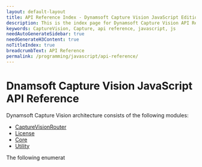 ```yaml
---
layout: default-layout
title: API Reference Index - Dynamsoft Capture Vision JavaScript Edition
description: This is the index page for Dynamsoft Capture Vision API Reference
keywords: CaptureVision, Capture, api reference, javascript, js
needAutoGenerateSidebar: true
needGenerateH3Content: true
noTitleIndex: true
breadcrumbText: API Reference
permalink: /programming/javascript/api-reference/
---
```


# Dnamsoft Capture Vision JavaScript API Reference

Dynamsoft Capture Vision architecture consists of the following modules:

* [CaptureVisionRouter](capture-vision-router/capture-vision-router-module.md)
* [License](license/license-module.md)
* [Core](core/core.md)
* [Utility](utility/utility.md)

The following enumerat